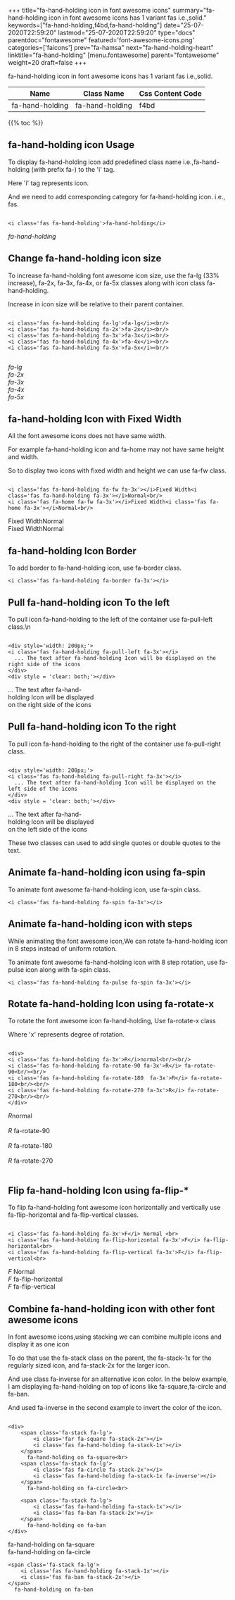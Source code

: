 +++
title="fa-hand-holding icon in font awesome icons"
summary="fa-hand-holding icon in font awesome icons has 1 variant fas i.e.,solid."
keywords=["fa-hand-holding,f4bd,fa-hand-holding"]
date="25-07-2020T22:59:20"
lastmod="25-07-2020T22:59:20"
type="docs"
parentdoc="fontawesome"
featured='font-awesome-icons.png'
categories=['faicons']
prev="fa-hamsa"
next="fa-hand-holding-heart"
linktitle="fa-hand-holding"
[menu.fontawesome]
parent="fontawesome"
weight=20
draft=false
+++


fa-hand-holding icon in font awesome icons has 1 variant fas i.e.,solid.

<div class='table-responsive'><table class='table'><thead><tr><th>Name</th><th>Class Name</th><th>Css Content Code</th></tr></thead><tbody><tr><td>fa-hand-holding</td><td>fa-hand-holding</td><td>f4bd</td></tr></tbody></table></div>


{{% toc %}}


## fa-hand-holding icon Usage

To display fa-hand-holding icon add predefined class name i.e.,fa-hand-holding (with prefix fa-) to the 'i' tag.

Here 'i' tag represents icon.

And we need to add corresponding category for fa-hand-holding icon. i.e., fas.


```

<i class='fas fa-hand-holding'>fa-hand-holding</i>
```

<i class='fas fa-hand-holding'>fa-hand-holding</i>




## Change fa-hand-holding icon size
To increase fa-hand-holding font awesome icon size, use the fa-lg (33% increase), fa-2x, fa-3x, fa-4x, or fa-5x classes along with icon class fa-hand-holding.

Increase in icon size will be relative to their parent container. 

```

<i class='fas fa-hand-holding fa-lg'>fa-lg</i><br/>
<i class='fas fa-hand-holding fa-2x'>fa-2x</i><br/>
<i class='fas fa-hand-holding fa-3x'>fa-3x</i><br/>
<i class='fas fa-hand-holding fa-4x'>fa-4x</i><br/>
<i class='fas fa-hand-holding fa-5x'>fa-5x</i><br/>
            
```

<i class='fas fa-hand-holding fa-lg'>fa-lg</i><br/>
<i class='fas fa-hand-holding fa-2x'>fa-2x</i><br/>
<i class='fas fa-hand-holding fa-3x'>fa-3x</i><br/>
<i class='fas fa-hand-holding fa-4x'>fa-4x</i><br/>
<i class='fas fa-hand-holding fa-5x'>fa-5x</i><br/>
            



## fa-hand-holding Icon with Fixed Width 

All the font awesome icons does not have same width.

For example fa-hand-holding icon and fa-home may not have same height and width.

So to display two icons with fixed width and height we can use fa-fw class.


```

<i class='fas fa-hand-holding fa-fw fa-3x'></i>Fixed Width<i class='fas fa-hand-holding fa-3x'></i>Normal<br/>
<i class='fas fa-home fa-fw fa-3x'></i>Fixed Width<i class='fas fa-home fa-3x'></i>Normal<br/>
```

<i class='fas fa-hand-holding fa-fw fa-3x'></i>Fixed Width<i class='fas fa-hand-holding fa-3x'></i>Normal<br/>
<i class='fas fa-home fa-fw fa-3x'></i>Fixed Width<i class='fas fa-home fa-3x'></i>Normal<br/>



## fa-hand-holding Icon Border 

To add border to fa-hand-holding icon, use fa-border class.


```
<i class='fas fa-hand-holding fa-border fa-3x'></i>

```
<i class='fas fa-hand-holding fa-border fa-3x'></i>





## Pull fa-hand-holding icon To the left

To pull icon fa-hand-holding to the left of the container use fa-pull-left class.\n

```

<div style='width: 200px;'>
<i class='fas fa-hand-holding fa-pull-left fa-3x'></i>
  ... The text after fa-hand-holding Icon will be displayed on the right side of the icons
</div>
<div style = 'clear: both;'></div>
```

<div style='width: 200px;'>
<i class='fas fa-hand-holding fa-pull-left fa-3x'></i>
  ... The text after fa-hand-holding Icon will be displayed on the right side of the icons
</div>
<div style = 'clear: both;'></div>




## Pull fa-hand-holding icon To the right
To pull icon fa-hand-holding to the right of the container use fa-pull-right class.

```

<div style='width: 200px;'>
<i class='fas fa-hand-holding fa-pull-right fa-3x'></i>
  ... The text after fa-hand-holding Icon will be displayed on the left side of the icons
</div>
<div style = 'clear: both;'></div>
```

<div style='width: 200px;'>
<i class='fas fa-hand-holding fa-pull-right fa-3x'></i>
  ... The text after fa-hand-holding Icon will be displayed on the left side of the icons
</div>
<div style = 'clear: both;'></div>

These two classes can used to add single quotes or double quotes to the text.


## Animate fa-hand-holding icon using fa-spin
To animate font awesome fa-hand-holding icon, use fa-spin class.

```
<i class='fas fa-hand-holding fa-spin fa-3x'></i>
```
<i class='fas fa-hand-holding fa-spin fa-3x'></i>




## Animate fa-hand-holding icon with steps
While animating the font awesome icon,We can rotate fa-hand-holding icon in 8 steps instead of uniform rotation.

To animate font awesome fa-hand-holding icon with 8 step rotation, use fa-pulse icon along with fa-spin class.


```
<i class='fas fa-hand-holding fa-pulse fa-spin fa-3x'></i>

```
<i class='fas fa-hand-holding fa-pulse fa-spin fa-3x'></i>





## Rotate fa-hand-holding Icon using fa-rotate-x
To rotate the font awesome icon fa-hand-holding, Use fa-rotate-x class

Where 'x' represents degree of rotation.


```

<div>
<i class='fas fa-hand-holding fa-3x'>R</i>normal<br/><br/>
<i class='fas fa-hand-holding fa-rotate-90 fa-3x'>R</i> fa-rotate-90<br/><br/> 
<i class='fas fa-hand-holding fa-rotate-180  fa-3x'>R</i> fa-rotate-180<br/><br/> 
<i class='fas fa-hand-holding fa-rotate-270 fa-3x'>R</i> fa-rotate-270<br/><br/>
</div>
```

<div>
<i class='fas fa-hand-holding fa-3x'>R</i>normal<br/><br/>
<i class='fas fa-hand-holding fa-rotate-90 fa-3x'>R</i> fa-rotate-90<br/><br/> 
<i class='fas fa-hand-holding fa-rotate-180  fa-3x'>R</i> fa-rotate-180<br/><br/> 
<i class='fas fa-hand-holding fa-rotate-270 fa-3x'>R</i> fa-rotate-270<br/><br/>
</div>




## Flip fa-hand-holding Icon using fa-flip-*
To flip fa-hand-holding font awesome icon horizontally and vertically use fa-flip-horizontal and fa-flip-vertical classes. 

```

<i class='fas fa-hand-holding fa-3x'>F</i> Normal <br>
<i class='fas fa-hand-holding fa-flip-horizontal fa-3x'>F</i> fa-flip-horizontal<br>
<i class='fas fa-hand-holding fa-flip-vertical fa-3x'>F</i> fa-flip-vertical<br>
```

<i class='fas fa-hand-holding fa-3x'>F</i> Normal <br>
<i class='fas fa-hand-holding fa-flip-horizontal fa-3x'>F</i> fa-flip-horizontal<br>
<i class='fas fa-hand-holding fa-flip-vertical fa-3x'>F</i> fa-flip-vertical<br>




## Combine fa-hand-holding icon with other font awesome icons
In font awesome icons,using stacking we can combine multiple icons and display it as one icon 

To do that use the fa-stack class on the parent, the fa-stack-1x for the regularly sized icon, and fa-stack-2x for the larger icon.

And use class fa-inverse for an alternative icon color. 
In the below example, I am displaying fa-hand-holding on top of icons like fa-square,fa-circle and fa-ban.

And used fa-inverse in the second example to invert the color of the icon.

```

<div>
    <span class='fa-stack fa-lg'>
        <i class='far fa-square fa-stack-2x'></i>
        <i class='fas fa-hand-holding fa-stack-1x'></i>
    </span>
      fa-hand-holding on fa-square<br>
    <span class='fa-stack fa-lg'>
        <i class='fas fa-circle fa-stack-2x'></i>
        <i class='fas fa-hand-holding fa-stack-1x fa-inverse'></i>
    </span>
      fa-hand-holding on fa-circle<br>

    <span class='fa-stack fa-lg'>
        <i class='fas fa-hand-holding fa-stack-1x'></i>
        <i class='fas fa-ban fa-stack-2x'></i>
    </span>
      fa-hand-holding on fa-ban
</div>
```

<div>
    <span class='fa-stack fa-lg'>
        <i class='far fa-square fa-stack-2x'></i>
        <i class='fas fa-hand-holding fa-stack-1x'></i>
    </span>
      fa-hand-holding on fa-square<br>
    <span class='fa-stack fa-lg'>
        <i class='fas fa-circle fa-stack-2x'></i>
        <i class='fas fa-hand-holding fa-stack-1x fa-inverse'></i>
    </span>
      fa-hand-holding on fa-circle<br>

    <span class='fa-stack fa-lg'>
        <i class='fas fa-hand-holding fa-stack-1x'></i>
        <i class='fas fa-ban fa-stack-2x'></i>
    </span>
      fa-hand-holding on fa-ban
</div>






